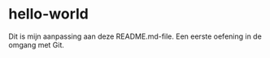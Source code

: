 # hello-world
Dit is mijn aanpassing aan deze README.md-file. Een eerste oefening in de omgang met Git.
